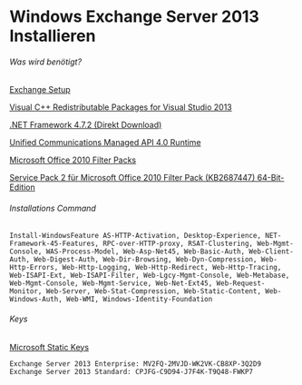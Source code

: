 # Windows Exchange Server 2013 Installieren

###### Was wird benötigt?
[Exchange Setup](https://www.microsoft.com/de-DE/download/details.aspx?id=58392 "Exchange Setup")

[Visual C++ Redistributable Packages for Visual Studio 2013](https://www.microsoft.com/en-us/download/details.aspx?id=40784 "Visual C++ Redistributable Packages for Visual Studio 2013")

[.NET Framework 4.7.2 (Direkt Download)](https://dotnet.microsoft.com/en-us/download/dotnet-framework/thank-you/net472-web-installer ".NET Framework 4.7.2 (Direkt Download)")

[Unified Communications Managed API 4.0 Runtime](https://www.microsoft.com/en-us/download/details.aspx?id=34992 "Unified Communications Managed API 4.0 Runtime")

[Microsoft Office 2010 Filter Packs](https://www.microsoft.com/en-us/download/details.aspx?id=17062 "Microsoft Office 2010 Filter Packs")

[Service Pack 2 für Microsoft Office 2010 Filter Pack (KB2687447) 64-Bit-Edition](https://www.microsoft.com/de-de/download/confirmation.aspx?id=39668 "Service Pack 2 für Microsoft Office 2010 Filter Pack (KB2687447) 64-Bit-Edition")

###### Installations Command
```shell
Install-WindowsFeature AS-HTTP-Activation, Desktop-Experience, NET-Framework-45-Features, RPC-over-HTTP-proxy, RSAT-Clustering, Web-Mgmt-Console, WAS-Process-Model, Web-Asp-Net45, Web-Basic-Auth, Web-Client-Auth, Web-Digest-Auth, Web-Dir-Browsing, Web-Dyn-Compression, Web-Http-Errors, Web-Http-Logging, Web-Http-Redirect, Web-Http-Tracing, Web-ISAPI-Ext, Web-ISAPI-Filter, Web-Lgcy-Mgmt-Console, Web-Metabase, Web-Mgmt-Console, Web-Mgmt-Service, Web-Net-Ext45, Web-Request-Monitor, Web-Server, Web-Stat-Compression, Web-Static-Content, Web-Windows-Auth, Web-WMI, Windows-Identity-Foundation
```

###### Keys
[Microsoft Static Keys](https://gist.github.com/jamesy0ung/186bcc47ffe59a126052ee0f1cded8b3 "Microsoft Static Keys")
```shell
Exchange Server 2013 Enterprise: MV2FQ-2MVJD-WK2VK-CB8XP-3Q2D9
Exchange Server 2013 Standard: CPJFG-C9D94-J7F4K-T9Q48-FWKP7
```
